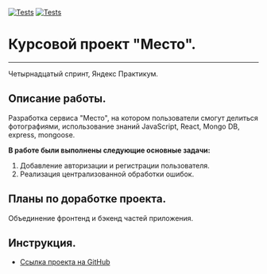 [![Tests](../../actions/workflows/tests-13-sprint.yml/badge.svg)](../../actions/workflows/tests-13-sprint.yml) [![Tests](../../actions/workflows/tests-14-sprint.yml/badge.svg)](../../actions/workflows/tests-14-sprint.yml)

# Курсовой проект **"Место".**
----------------------------------

Четырнадцатый спринт, Яндекс Практикум.

## Описание работы.
Разработка сервиса "Место", на котором пользователи смогут делиться фотографиями, использование знаний JavaScript, React, Mongo DB, express, mongoose. 

__В работе были выполнены следующие основные задачи:__
1. Добавление авторизации и регистрации пользователя.
2. Реализация централизованной обработки ошибок.

## Планы по доработке проекта.

Объединение фронтенд и бэкенд частей приложения.
 
## Инструкция.
* [Ссылка проекта на GitHub](https://lomeshyza.github.io/express-mesto-gha/)
